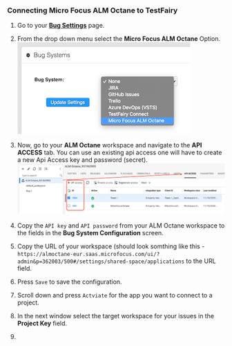 ### Connecting Micro Focus ALM Octane to TestFairy

1. Go to your [__Bug Settings__](https://app.testfairy.com/settings/bug-system/) page.

2. From the drop down menu select the __Micro Focus ALM Octane__ Option.
![](/img/bug-tracking/ALM-1.png)

3. Now, go to your __ALM Octane__ workspace and navigate to the __API ACCESS__ tab. 
You can use an existing api access  one will have to create a new Api Access key and password (secret).
![](/img/bug-tracking/ALM-2.png)

4. Copy the `API key` and `API password` from your ALM Octane workspace to the fields in the __Bug System Configuration__ screen.

5. Copy the URL of your workspace (should look somthing like this - `https://almoctane-eur.saas.microfocus.com/ui/?admin&p=362003/500#/settings/shared-space/applications` to the URL field.

6. Press `Save` to save the configuration.

7. Scroll down and press `Actviate` for the app you want to connect to a project.

8. In the next window select the target workspace for your issues in the __Project Key__ field. 

9. 
